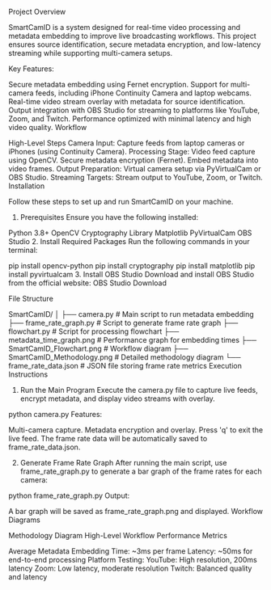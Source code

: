 Project Overview

SmartCamID is a system designed for real-time video processing and metadata embedding to improve live broadcasting workflows. This project ensures source identification, secure metadata encryption, and low-latency streaming while supporting multi-camera setups.

Key Features:

Secure metadata embedding using Fernet encryption.
Support for multi-camera feeds, including iPhone Continuity Camera and laptop webcams.
Real-time video stream overlay with metadata for source identification.
Output integration with OBS Studio for streaming to platforms like YouTube, Zoom, and Twitch.
Performance optimized with minimal latency and high video quality.
Workflow

High-Level Steps
Camera Input: Capture feeds from laptop cameras or iPhones (using Continuity Camera).
Processing Stage:
Video feed capture using OpenCV.
Secure metadata encryption (Fernet).
Embed metadata into video frames.
Output Preparation: Virtual camera setup via PyVirtualCam or OBS Studio.
Streaming Targets: Stream output to YouTube, Zoom, or Twitch.
Installation

Follow these steps to set up and run SmartCamID on your machine.

1. Prerequisites
Ensure you have the following installed:

Python 3.8+
OpenCV
Cryptography Library
Matplotlib
PyVirtualCam
OBS Studio
2. Install Required Packages
Run the following commands in your terminal:

pip install opencv-python
pip install cryptography
pip install matplotlib
pip install pyvirtualcam
3. Install OBS Studio
Download and install OBS Studio from the official website:
OBS Studio Download

File Structure

SmartCamID/
│
├── camera.py                  # Main script to run metadata embedding
├── frame_rate_graph.py        # Script to generate frame rate graph
├── flowchart.py               # Script for processing flowchart
├── metadata_time_graph.png    # Performance graph for embedding times
├── SmartCamID_Flowchart.png   # Workflow diagram
├── SmartCamID_Methodology.png # Detailed methodology diagram
└── frame_rate_data.json       # JSON file storing frame rate metrics
Execution Instructions

1. Run the Main Program
Execute the camera.py file to capture live feeds, encrypt metadata, and display video streams with overlay.

python camera.py
Features:

Multi-camera capture.
Metadata encryption and overlay.
Press 'q' to exit the live feed.
The frame rate data will be automatically saved to frame_rate_data.json.

2. Generate Frame Rate Graph
After running the main script, use frame_rate_graph.py to generate a bar graph of the frame rates for each camera:

python frame_rate_graph.py
Output:

A bar graph will be saved as frame_rate_graph.png and displayed.
Workflow Diagrams

Methodology Diagram
High-Level Workflow
Performance Metrics

Average Metadata Embedding Time: ~3ms per frame
Latency: ~50ms for end-to-end processing
Platform Testing:
YouTube: High resolution, 200ms latency
Zoom: Low latency, moderate resolution
Twitch: Balanced quality and latency
